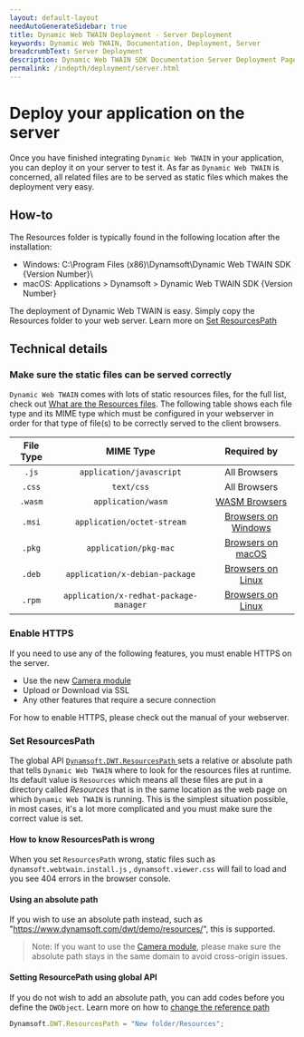 ```yaml
---
layout: default-layout
needAutoGenerateSidebar: true
title: Dynamic Web TWAIN Deployment - Server Deployment
keywords: Dynamic Web TWAIN, Documentation, Deployment, Server
breadcrumbText: Server Deployment
description: Dynamic Web TWAIN SDK Documentation Server Deployment Page
permalink: /indepth/deployment/server.html
---
```


# Deploy your application on the server

Once you have finished integrating `Dynamic Web TWAIN` in your application, you can deploy it on your server to test it. As far as `Dynamic Web TWAIN` is concerned, all related files are to be served as static files which makes the deployment very easy.

## How-to

The Resources folder is typically found in the following location after the installation:

- Windows: C:\Program Files (x86)\Dynamsoft\Dynamic Web TWAIN SDK {Version Number}\
- macOS: Applications > Dynamsoft > Dynamic Web TWAIN SDK {Version Number}

The deployment of Dynamic Web TWAIN is easy. Simply copy the Resources folder to your web server. Learn more on [Set ResourcesPath](#set-resourcespath)

## Technical details

### Make sure the static files can be served correctly

`Dynamic Web TWAIN` comes with lots of static resources files, for the full list, check out [What are the Resources files]({{site.faq}}what-are-the-resources-files.html). The following table shows each file type and its MIME type which must be configured in your webserver in order for that type of file(s) to be correctly served to the client browsers.

| File Type | MIME Type | Required by |
|:-:|:-:|:-:|
| `.js` | `application/javascript` | All Browsers |
| `.css` | `text/css` | All Browsers |
| `.wasm` | `application/wasm` | [WASM Browsers]({{site.getstarted}}Platform.html#wasm-browsers) |
| `.msi` | `application/octet-stream` | [Browsers on Windows]({{site.getstarted}}Platform.html#browsers-on-windows) |
| `.pkg` | `application/pkg-mac` | [Browsers on macOS]({{site.getstarted}}Platform.html#browsers-on-macos) |
| `.deb` | `application/x-debian-package` | [Browsers on Linux]({{site.getstarted}}Platform.html#browsers-on-linux) |
| `.rpm` | `application/x-redhat-package-manager` | [Browsers on Linux]({{site.getstarted}}Platform.html#browsers-on-linux) |

### Enable HTTPS

If you need to use any of the following features, you must enable HTTPS on the server.

* Use the new [Camera module]({{site.indepth}}features/Input.html#use-mediadevices-cameras)
* Upload or Download via SSL
* Any other features that require a secure connection

For how to enable HTTPS, please check out the manual of your webserver.

### Set ResourcesPath

The global API [ `Dynamsoft.DWT.ResourcesPath` ]({{site.info}}api/Dynamsoft_WebTwainEnv.html#resourcespath) sets a relative or absolute path that tells `Dynamic Web TWAIN` where to look for the resources files at runtime. Its default value is `Resources` which means all these files are put in a directory called *Resources* that is in the same location as the web page on which `Dynamic Web TWAIN` is running. This is the simplest situation possible, in most cases, it's a lot more complicated and you must make sure the correct value is set.

#### How to know ResourcesPath is wrong

When you set `ResourcesPath` wrong, static files such as `dynamsoft.webtwain.install.js` , `dynamsoft.viewer.css` will fail to load and you see 404 errors in the browser console.

#### Using an absolute path

If you wish to use an absolute path instead, such as "https://www.dynamsoft.com/dwt/demo/resources/", this is supported. 

> Note: If you want to use the [Camera module]({{site.indepth}}features/Input.html#use-mediadevices-cameras), please make sure the absolute path stays in the same domain to avoid cross-origin issues.

#### Setting ResourcePath using global API

If you do not wish to add an absolute path, you can add codes before you define the `DWObject`. Learn more on how to [change the reference path]({{site.faq}}change-reference-path.html)

```javascript
Dynamsoft.DWT.ResourcesPath = "New folder/Resources";
```
